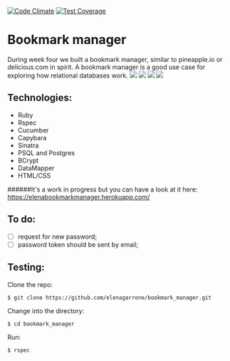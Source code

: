 [![Code Climate](https://codeclimate.com/github/elenagarrone/bookmark_manager/badges/gpa.svg)](https://codeclimate.com/github/elenagarrone/bookmark_manager)
[![Test Coverage](https://codeclimate.com/github/elenagarrone/bookmark_manager/badges/coverage.svg)](https://codeclimate.com/github/elenagarrone/bookmark_manager)

Bookmark manager
================

During week four we built a bookmark manager, similar to pineapple.io or delicious.com in spirit. A bookmark manager is a good use case for exploring how relational databases work.
<img src='http://i59.tinypic.com/sgr32w.jpg'>
<img src='http://i58.tinypic.com/33o5j42.jpg'>
<img src='http://i61.tinypic.com/154fyph.jpg'>
<img src='http://i61.tinypic.com/2ywzali.jpg'>

Technologies:
------------
- Ruby
- Rspec
- Cucumber
- Capybara
- Sinatra
- PSQL and Postgres
- BCrypt
- DataMapper
- HTML/CSS

######It's a work in progress but you can have a look at it here: https://elenabookmarkmanager.herokuapp.com/

To do:
-----
- [ ] request for new password;
- [ ] password token should be sent by email;

Testing:
-----

Clone the repo:
```shell
$ git clone https://github.com/elenagarrone/bookmark_manager.git
```
Change into the directory:
```shell
$ cd bookmark_manager
```
Run:
```shell
$ rspec
```
